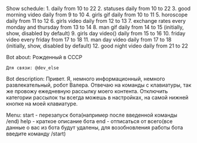 Show schedule:
    1. daily from 10 to 22
    2. statuses daily from 10 to 22
    3. good morning video daily from 9 to 10
    4. girls gif daily from 10 to 11
    5. horoscope daily from 11 to 12
    6. girls video daily from 12 to 13
    7. exchange rates every monday and thursday from 13 to 14
    8. man gif daily from 14 to 15 (initially, show, disabled by default)
    9. girls day video() daily from 15 to 16
    10. friday video every friday from 17 to 18
    11. man day video daily from 17 to 18 (initially, show, disabled by default)
    12. good night video daily from 21 to 22
    
Bot about:
    Рожденный в СССР

    Для связи: @dev_else
    

Bot description:
        Привет. Я, немного информационный, немного развлекательный, робот Валера. Отвечаю на команды с клавиатуры, 
    так же провожу ежедневную рассылку моего контента. Отключить категории рассылок ты всегда можешь в настройках, на самой 
    нижней кнопке на моей клавиатуре. 

Menu:
    start - перезапуск бота(например после введенной команды /end)
    help - краткое описание бота
    end - отписаться от всего(все данные о вас из бота будут удалены, для возобновления работы бота введите команду /start)


